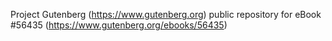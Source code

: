 Project Gutenberg (https://www.gutenberg.org) public repository for
eBook #56435 (https://www.gutenberg.org/ebooks/56435)
